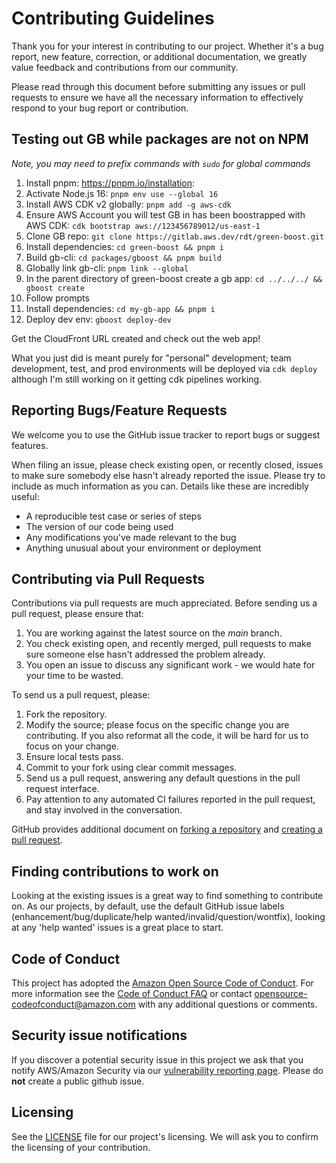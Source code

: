 # Contributing Guidelines

Thank you for your interest in contributing to our project. Whether it's a bug report, new feature, correction, or additional
documentation, we greatly value feedback and contributions from our community.

Please read through this document before submitting any issues or pull requests to ensure we have all the necessary
information to effectively respond to your bug report or contribution.

## Testing out GB while packages are not on NPM
*Note, you may need to prefix commands with `sudo` for global commands*
1. Install pnpm: https://pnpm.io/installation:
1. Activate Node.js 16: `pnpm env use --global 16`
1. Install AWS CDK v2 globally: `pnpm add -g aws-cdk`
1. Ensure AWS Account you will test GB in has been boostrapped with AWS CDK: `cdk bootstrap aws://123456789012/us-east-1`
1. Clone GB repo: `git clone https://gitlab.aws.dev/rdt/green-boost.git`
1. Install dependencies: `cd green-boost && pnpm i`
1. Build gb-cli: `cd packages/gboost && pnpm build`
1. Globally link gb-cli: `pnpm link --global`
1. In the parent directory of green-boost create a gb app: `cd ../../../ && gboost create`
1. Follow prompts
1. Install dependencies: `cd my-gb-app && pnpm i`
1. Deploy dev env: `gboost deploy-dev`

Get the CloudFront URL created and check out the web app!


What you just did is meant purely for "personal" development; team development, test, and prod environments will be deployed via `cdk deploy` although I'm still working on it getting cdk pipelines working.


## Reporting Bugs/Feature Requests

We welcome you to use the GitHub issue tracker to report bugs or suggest features.

When filing an issue, please check existing open, or recently closed, issues to make sure somebody else hasn't already
reported the issue. Please try to include as much information as you can. Details like these are incredibly useful:

* A reproducible test case or series of steps
* The version of our code being used
* Any modifications you've made relevant to the bug
* Anything unusual about your environment or deployment


## Contributing via Pull Requests
Contributions via pull requests are much appreciated. Before sending us a pull request, please ensure that:

1. You are working against the latest source on the *main* branch.
2. You check existing open, and recently merged, pull requests to make sure someone else hasn't addressed the problem already.
3. You open an issue to discuss any significant work - we would hate for your time to be wasted.

To send us a pull request, please:

1. Fork the repository.
2. Modify the source; please focus on the specific change you are contributing. If you also reformat all the code, it will be hard for us to focus on your change.
3. Ensure local tests pass.
4. Commit to your fork using clear commit messages.
5. Send us a pull request, answering any default questions in the pull request interface.
6. Pay attention to any automated CI failures reported in the pull request, and stay involved in the conversation.

GitHub provides additional document on [forking a repository](https://help.github.com/articles/fork-a-repo/) and
[creating a pull request](https://help.github.com/articles/creating-a-pull-request/).


## Finding contributions to work on
Looking at the existing issues is a great way to find something to contribute on. As our projects, by default, use the default GitHub issue labels (enhancement/bug/duplicate/help wanted/invalid/question/wontfix), looking at any 'help wanted' issues is a great place to start.


## Code of Conduct
This project has adopted the [Amazon Open Source Code of Conduct](https://aws.github.io/code-of-conduct).
For more information see the [Code of Conduct FAQ](https://aws.github.io/code-of-conduct-faq) or contact
opensource-codeofconduct@amazon.com with any additional questions or comments.


## Security issue notifications
If you discover a potential security issue in this project we ask that you notify AWS/Amazon Security via our [vulnerability reporting page](http://aws.amazon.com/security/vulnerability-reporting/). Please do **not** create a public github issue.


## Licensing

See the [LICENSE](LICENSE) file for our project's licensing. We will ask you to confirm the licensing of your contribution.
